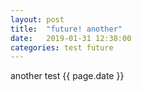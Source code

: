 ```yaml
---
layout: post
title:  "future! another"
date:   2019-01-31 12:38:00
categories: test future
---
```


another test {{ page.date }}



